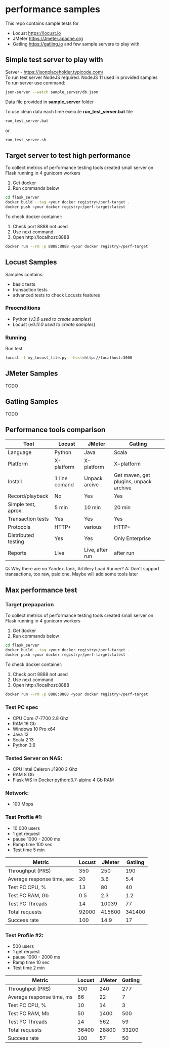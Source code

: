# performance samples
This repo contains sample tests for
* Locust https://locust.io
* JMeter https://Jmeter.apache.org
* Gatling https://gatling.io
and few sample servers to play with

## Simple test server to play with
Server - https://jsonplaceholder.typicode.com/  
To run test server NodeJS required. NodeJS 11 used in provided samples  
To run server use command:  
```bash
json-server --watch sample_server/db.json
```

Data file provided in **sample_server** folder

To use clean data each time execute **run_test_server.bat** file
```bash
run_test_server.bat
```
or 
```bash
run_test_server.sh
```
## Target server to test high performance
To collect metrics of performance testing tools created small server on Flask running in 4 gunicorn workers  
1. Get docker
2. Run commands below
```bash
cd flask_server
docker build --tag <your docker registry>/perf-target .
docker push <your docker registry>/perf-target:latest
```
To check docker container:  
1. Check port 8888 not used
2. Use next command
3. Open http://localhost:8888
```bash
docker run --rm -p 8888:8888 <your docker registry>/perf-target
```
## Locust Samples
Samples contains:
* basic tests
* transaction tests
* advanced tests to check Locusts features
### Preocnditions
* Python (_v3.6 used to create samples_) 
* Locust (_v0.11.0 used to create samples_) 
### Running
Run test
```bash
locust -f my_locust_file.py --host=http://localhost:3000
```
## JMeter Samples
TODO

## Gatling Samples
TODO

## Performance tools comparison
| Tool                | Locust        | JMeter          | Gatling                                |
|---------------------|---------------|-----------------|----------------------------------------|
| Language            | Python        | Java            | Scala                                  |
| Platform            | X-platform    | X-platform      | X-platform                             |
| Install             | 1 line comand | Unpack arcive   | Get maven, get plugins, unpack archive |
| Record/playback     | No            | Yes             | Yes                                    |
| Simple test, aprox. |  5 min        | 10 min          | 20 min                                 |
| Transaction tests   | Yes           | Yes             | Yes                                    |
| Protocols           | HTTP+         | various         | HTTP+                                  |
| Distributed testing | Yes           | Yes             | Only Enterprise                        |
| Reports             | Live          | Live, after run | after run                              |

Q: Why there are no Yandex.Tank, Artillery Load Runner?
A: Don't support transactions, too raw, paid one. Maybe will add some tools later

## Max performance test
### Target prepaparion
To collect metrics of performance testing tools created small server on Flask running in 4 gunicorn workers  
1. Get docker
2. Run commands below
```bash
cd flask_server
docker build --tag <your docker registry>/perf-target .
docker push <your docker registry>/perf-target:latest
```
To check docker container:  
1. Check port 8888 not used
2. Use next command
3. Open http://localhost:8888
```bash
docker run --rm -p 8888:8888 <your docker registry>/perf-target
```

### Test PC spec  
* CPU Core i7-7700 2.8 Ghz
* RAM 16 Gb
* Windows 10 Pro x64
* Java 12
* Scala 2.13
* Python 3.6
### Tested Server on NAS:
* CPU Intel Celeron J1900 2 Ghz
* RAM 8 Gb
* Flask WS in Docker python:3.7-alpine 4 Gb RAM
### Network:
* 100 Mbps
### Test Profile #1:
* 10 000 users
* 1 get request
* pause 1000 - 2000 ms
* Ramp time 100 sec
* Test time 5 min  

|Metric                      | Locust | JMeter | Gatling |
|----------------------------|--------|--------|---------|
| Throughput (PRS)           | 350    | 250    | 190     |
| Average response time, sec | 20     | 3.6    | 5.4     |
| Test PC CPU, %             | 13     | 80     | 40      |
| Test PC RAM, Gb            | 0.5    | 2.3    | 1.2     |
| Test PC Threads            | 14     | 10039  | 77      |
| Total requests             | 92000  | 415600 | 341400  |
| Success rate               | 100    | 14.9   | 17      |

### Test Profile #2:
* 500 users
* 1 get request
* pause 1000 - 2000 ms
* Ramp time 10 sec
* Test time 2 min  

|Metric                     | Locust | JMeter | Gatling |
|---------------------------|--------|--------|---------|
| Throughput (PRS)          | 300    | 240    | 277     |
| Average response time, ms | 86     | 22     | 7       |
| Test PC CPU, %            | 10     | 14     | 3       |
| Test PC RAM, Mb           | 50     | 1400   | 500     |
| Test PC Threads           | 14     | 562    | 59      |
| Total requests            | 36400  | 28800  | 33200   |
| Success rate              | 100    | 57     | 50      |

